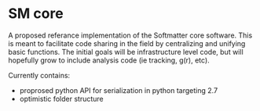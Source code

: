 SM core
=======

A proposed referance implementation of the Softmatter core software.
This is meant to facilitate code sharing in the field by centralizing
and unifying basic functions.  The initial goals will be
infrastructure level code, but will hopefully grow to include analysis
code (ie tracking, g(r), etc).

Currently contains:

 - proprosed python API for serialization in python targeting 2.7
 - optimistic folder structure
